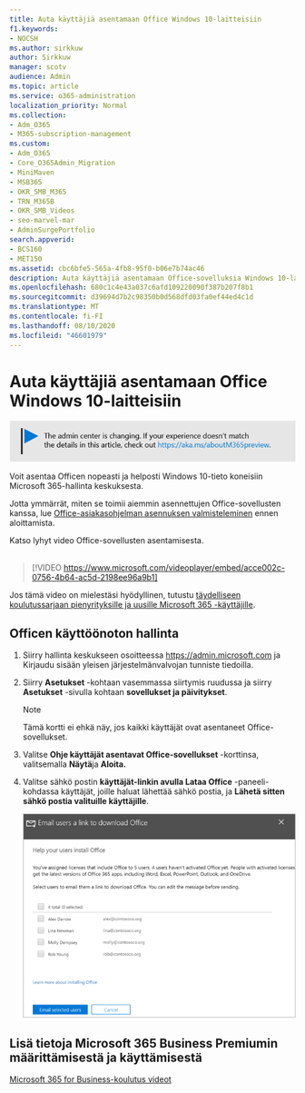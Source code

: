 ```yaml
---
title: Auta käyttäjiä asentamaan Office Windows 10-laitteisiin
f1.keywords:
- NOCSH
ms.author: sirkkuw
author: Sirkkuw
manager: scotv
audience: Admin
ms.topic: article
ms.service: o365-administration
localization_priority: Normal
ms.collection:
- Adm_O365
- M365-subscription-management
ms.custom:
- Adm_O365
- Core_O365Admin_Migration
- MiniMaven
- MSB365
- OKR_SMB_M365
- TRN_M365B
- OKR_SMB_Videos
- seo-marvel-mar
- AdminSurgePortfolio
search.appverid:
- BCS160
- MET150
ms.assetid: cbc6bfe5-565a-4fb8-95f0-b06e7b74ac46
description: Auta käyttäjiä asentamaan Office-sovelluksia Windows 10-laitteisiin ja asentamaan Office Windows 10-tieto koneisiin helposti Microsoft 365-hallinta keskuksesta.
ms.openlocfilehash: 680c1c4e43a037c6afd109220090f387b207f8b1
ms.sourcegitcommit: d39694d7b2c98350b0d568dfd03fa0ef44ed4c1d
ms.translationtype: MT
ms.contentlocale: fi-FI
ms.lasthandoff: 08/10/2020
ms.locfileid: "46601979"
---
```

# <a name="help-your-users-install-office-on-windows-10-devices"></a>Auta käyttäjiä asentamaan Office Windows 10-laitteisiin

[![Selite, jossa ilmoitetaan, että hallintakeskus muuttuu. Lisätietoja löytyy osoitteesta aka.ms/aboutM365preview.](../media/m365admincenterchanging.png)](https://docs.microsoft.com/office365/admin/microsoft-365-admin-center-preview)

Voit asentaa Officen nopeasti ja helposti Windows 10-tieto koneisiin Microsoft 365-hallinta keskuksesta.
  
Jotta ymmärrät, miten se toimii aiemmin asennettujen Office-sovellusten kanssa, lue [Office-asiakasohjelman asennuksen valmisteleminen](prepare-for-office-client-deployment.md) ennen aloittamista.

Katso lyhyt video Office-sovellusten asentamisesta.<br><br>

> [!VIDEO https://www.microsoft.com/videoplayer/embed/acce002c-0756-4b64-ac5d-2198ee96a9b1] 

Jos tämä video on mielestäsi hyödyllinen, tutustu [täydelliseen koulutussarjaan pienyrityksille ja uusille Microsoft 365 -käyttäjille](https://support.microsoft.com/office/6ab4bbcd-79cf-4000-a0bd-d42ce4d12816).

## <a name="manage-office-deployments"></a>Officen käyttöönoton hallinta

1. Siirry hallinta keskukseen osoitteessa <a href="https://go.microsoft.com/fwlink/p/?linkid=2024339" target="_blank">https://admin.microsoft.com</a> ja Kirjaudu sisään yleisen järjestelmänvalvojan tunniste tiedoilla. 

2. Siirry **Asetukset** -kohtaan vasemmassa siirtymis ruudussa ja siirry **Asetukset** -sivulla kohtaan **sovellukset ja päivitykset**.
    > [!NOTE]
    > Tämä kortti ei ehkä näy, jos kaikki käyttäjät ovat asentaneet Office-sovellukset.
  
3. Valitse **Ohje käyttäjät asentavat Office-sovellukset** -korttinsa, valitsemalla **Näytä**ja **Aloita.**
    
4. Valitse sähkö postin **käyttäjät-linkin avulla Lataa Office** -paneeli-kohdassa käyttäjät, joille haluat lähettää sähkö postia, ja **Lähetä sitten sähkö postia valituille käyttäjille**.

   ![Valitse käyttäjät, jos haluat lähettää sähkö postia Office Download-linkillä.](../media/sendemailtousers.png)

## <a name="for-more-on-setting-up-and-using-microsoft-365-business-premium"></a>Lisä tietoja Microsoft 365 Business Premiumin määrittämisestä ja käyttämisestä

[Microsoft 365 for Business-koulutus videot](https://support.microsoft.com/office/6ab4bbcd-79cf-4000-a0bd-d42ce4d12816)

